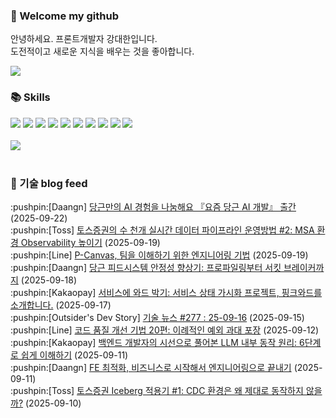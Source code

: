 ### 👋 Welcome my github

안녕하세요. 프론트개발자 강대한입니다.
<br>
도전적이고 새로운 지식을 배우는 것을 좋아합니다.

<!--
![header](https://capsule-render.vercel.app/api?type=Waving&color=auto&height=300&section=header&text=Welcome&fontAlignY=40&desc=KangDaeHan%20github%20&descSize=20&descAlignY=55&animation=fadeIn&fontSize=90)

**KangDaeHan/KangDaeHan** is a ✨ _special_ ✨ repository because its `README.md` (this file) appears on your GitHub profile.

Here are some ideas to get you started:

- 🔭 I’m currently working on ...
- 🌱 I’m currently learning ...
- 👯 I’m looking to collaborate on ...
- 🤔 I’m looking for help with ...
- 💬 Ask me about ...
- 📫 How to reach me: ...
- 😄 Pronouns: ...
- ⚡ Fun fact: ...
-->

<a href="https://twinfamily.github.io" target="_blank"><img src="https://img.shields.io/badge/Blog-121D33?style=flat-square&logo=blogger&logoColor=ffffff"/></a>

### :books: Skills
<a href="#" target="_blank"><img src="https://img.shields.io/badge/React-61DAFB?style=flat-square&logo=react&logoColor=ffffff"/></a>
<a href="#" target="_blank"><img src="https://img.shields.io/badge/Html5-E34F26?style=flat-square&logo=html5&logoColor=ffffff"/></a>
<a href="#" target="_blank"><img src="https://img.shields.io/badge/Javascript-F7DF1E?style=flat-square&logo=javascript&logoColor=ffffff"/></a>
<a href="#" target="_blank"><img src="https://img.shields.io/badge/Cssmodules-000000?style=flat-square&logo=cssmodules&logoColor=ffffff"/></a>
<a href="#" target="_blank"><img src="https://img.shields.io/badge/Node.js-339933?style=flat-square&logo=nodedotjs&logoColor=ffffff"/></a>
<a href="#" target="_blank"><img src="https://img.shields.io/badge/Typescript-3178C6?style=flat-square&logo=typescript&logoColor=ffffff"/></a>
<a href="#" target="_blank"><img src="https://img.shields.io/badge/Git-F05032?style=flat-square&logo=git&logoColor=ffffff"/></a>
<a href="#" target="_blank"><img src="https://img.shields.io/badge/Gitlab-FC6D26?style=flat-square&logo=gitlab&logoColor=ffffff"/></a>
<a href="#" target="_blank"><img src="https://img.shields.io/badge/Webpack-8DD6F9?style=flat-square&logo=webpack&logoColor=ffffff"/></a>
<a href="#" target="_blank"><img src="https://img.shields.io/badge/Vite-646CFF?style=flat-square&logo=vite&logoColor=ffffff"/></a>
<br><br>
<img src="https://github-readme-stats.vercel.app/api/top-langs/?username=KangDaeHan&layout=compact">
<br><br>
### :round_pushpin: 기술 blog feed
<!-- BLOG-POST-LIST:START --><div>:pushpin:[Daangn] <a target="_blank" href="https://medium.com/daangn/%EB%8B%B9%EA%B7%BC%EB%A7%8C%EC%9D%98-ai-%EA%B2%BD%ED%97%98%EC%9D%84-%EB%82%98%EB%88%94%ED%95%B4%EC%9A%94-%EC%9A%94%EC%A6%98-%EB%8B%B9%EA%B7%BC-ai-%EA%B0%9C%EB%B0%9C-%EC%B6%9C%EA%B0%84-1868798163bf?source=rss----4505f82a2dbd---4">당근만의 AI 경험을 나눔해요  『요즘 당근 AI 개발』 출간</a> (2025-09-22)</div><div>:pushpin:[Toss] <a target="_blank" href="https://toss.tech/article/MSA-observability">토스증권의 수 천개 실시간 데이터 파이프라인 운영방법 #2: MSA 환경 Observability 높이기</a> (2025-09-19)</div><div>:pushpin:[Line] <a target="_blank" href="https://techblog.lycorp.co.jp/ko/p-canvas-a-technique-for-understanding-your-team">P-Canvas, 팀을 이해하기 위한 엔지니어링 기법</a> (2025-09-19)</div><div>:pushpin:[Daangn] <a target="_blank" href="https://medium.com/daangn/%EB%8B%B9%EA%B7%BC-%ED%94%BC%EB%93%9C%EC%8B%9C%EC%8A%A4%ED%85%9C-%EC%95%88%EC%A0%95%EC%84%B1-%ED%96%A5%EC%83%81%EA%B8%B0-%ED%94%84%EB%A1%9C%ED%8C%8C%EC%9D%BC%EB%A7%81%EB%B6%80%ED%84%B0-%EC%84%9C%ED%82%B7%EB%B8%8C%EB%A0%88%EC%9D%B4%EC%BB%A4%EA%B9%8C%EC%A7%80-cac77f4b43f5?source=rss----4505f82a2dbd---4">당근 피드시스템 안정성 향상기: 프로파일링부터 서킷 브레이커까지</a> (2025-09-18)</div><div>:pushpin:[Kakaopay] <a target="_blank" href="https://tech.kakaopay.com/post/pink-ward/">서비스에 와드 박기: 서비스 상태 가시화 프로젝트, 핑크와드를 소개합니다.</a> (2025-09-17)</div><div>:pushpin:[Outsider's Dev Story] <a target="_blank" href="https://blog.outsider.ne.kr/1772">기술 뉴스 #277 : 25-09-16</a> (2025-09-15)</div><div>:pushpin:[Line] <a target="_blank" href="https://techblog.lycorp.co.jp/ko/techniques-for-improving-code-quality-20">코드 품질 개선 기법 20편: 이례적인 예외 과대 포장</a> (2025-09-12)</div><div>:pushpin:[Kakaopay] <a target="_blank" href="https://tech.kakaopay.com/post/how-llm-works/">백엔드 개발자의 시선으로 풀어본 LLM 내부 동작 원리: 6단계로 쉽게 이해하기</a> (2025-09-11)</div><div>:pushpin:[Daangn] <a target="_blank" href="https://medium.com/daangn/fe-%EC%B5%9C%EC%A0%81%ED%99%94-%EB%B9%84%EC%A6%88%EB%8B%88%EC%8A%A4%EB%A1%9C-%EC%8B%9C%EC%9E%91%ED%95%B4%EC%84%9C-%EC%97%94%EC%A7%80%EB%8B%88%EC%96%B4%EB%A7%81%EC%9C%BC%EB%A1%9C-%EB%81%9D%EB%82%B4%EA%B8%B0-75029185363e?source=rss----4505f82a2dbd---4">FE 최적화, 비즈니스로 시작해서 엔지니어링으로 끝내기</a> (2025-09-11)</div><div>:pushpin:[Toss] <a target="_blank" href="https://toss.tech/article/iceberg-cdc-1">토스증권 Iceberg 적용기 #1: CDC 환경은 왜 제대로 동작하지 않을까?</a> (2025-09-10)</div><!-- BLOG-POST-LIST:END -->

<!-- ![Anurag's GitHub stats](https://github-readme-stats.vercel.app/api?username=KangDaeHan&show_icons=true&theme=radical) -->
